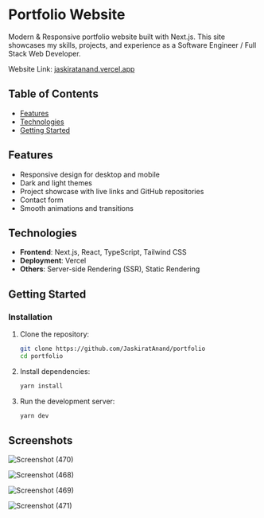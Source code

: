 # Portfolio Website

Modern & Responsive portfolio website built with Next.js. This site showcases my skills, projects, and experience as a Software Engineer / Full Stack Web Developer.

Website Link: [jaskiratanand.vercel.app](https://jaskiratanand.vercel.app/)

## Table of Contents

- [Features](#features)
- [Technologies](#technologies)
- [Getting Started](#getting-started)

## Features

- Responsive design for desktop and mobile
- Dark and light themes
- Project showcase with live links and GitHub repositories
- Contact form
- Smooth animations and transitions

## Technologies

- **Frontend**: Next.js, React, TypeScript, Tailwind CSS
- **Deployment**: Vercel
- **Others**: Server-side Rendering (SSR), Static Rendering

## Getting Started

### Installation

1. Clone the repository:
    ```bash
    git clone https://github.com/JaskiratAnand/portfolio
    cd portfolio
    ```

2. Install dependencies:
    ```bash
    yarn install
    ```

3. Run the development server:
    ```bash
    yarn dev
    ```
## Screenshots

![Screenshot (470)](https://github.com/user-attachments/assets/7227028c-c0c2-4482-8e95-aedc8b83a900)

![Screenshot (468)](https://github.com/user-attachments/assets/44b56a11-f874-4eba-b078-cf646fcaaa8d)

![Screenshot (469)](https://github.com/user-attachments/assets/d050afe2-bdd2-44f5-8f09-d553f8e4c8b0)

![Screenshot (471)](https://github.com/user-attachments/assets/2cc47720-dc26-4523-8d11-64637e6af90a)
